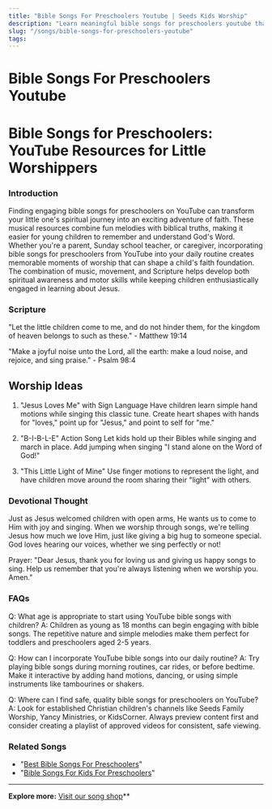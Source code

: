 ```yaml
---
title: "Bible Songs For Preschoolers Youtube | Seeds Kids Worship"
description: "Learn meaningful bible songs for preschoolers youtube that teach Scripture through music. Interactive worship resources for kids and families."
slug: "/songs/bible-songs-for-preschoolers-youtube"
tags:
---
```


# Bible Songs For Preschoolers Youtube

# Bible Songs for Preschoolers: YouTube Resources for Little Worshippers

### Introduction
Finding engaging bible songs for preschoolers on YouTube can transform your little one's spiritual journey into an exciting adventure of faith. These musical resources combine fun melodies with biblical truths, making it easier for young children to remember and understand God's Word. Whether you're a parent, Sunday school teacher, or caregiver, incorporating bible songs for preschoolers from YouTube into your daily routine creates memorable moments of worship that can shape a child's faith foundation. The combination of music, movement, and Scripture helps develop both spiritual awareness and motor skills while keeping children enthusiastically engaged in learning about Jesus.

### Scripture
"Let the little children come to me, and do not hinder them, for the kingdom of heaven belongs to such as these." - Matthew 19:14

"Make a joyful noise unto the Lord, all the earth: make a loud noise, and rejoice, and sing praise." - Psalm 98:4

## Worship Ideas
1. "Jesus Loves Me" with Sign Language
Have children learn simple hand motions while singing this classic tune. Create heart shapes with hands for "loves," point up for "Jesus," and point to self for "me."

2. "B-I-B-L-E" Action Song
Let kids hold up their Bibles while singing and march in place. Add jumping when singing "I stand alone on the Word of God!"

3. "This Little Light of Mine"
Use finger motions to represent the light, and have children move around the room sharing their "light" with others.

### Devotional Thought
Just as Jesus welcomed children with open arms, He wants us to come to Him with joy and singing. When we worship through songs, we're telling Jesus how much we love Him, just like giving a big hug to someone special. God loves hearing our voices, whether we sing perfectly or not!

Prayer: "Dear Jesus, thank you for loving us and giving us happy songs to sing. Help us remember that you're always listening when we worship you. Amen."

### FAQs
Q: What age is appropriate to start using YouTube bible songs with children?
A: Children as young as 18 months can begin engaging with bible songs. The repetitive nature and simple melodies make them perfect for toddlers and preschoolers aged 2-5 years.

Q: How can I incorporate YouTube bible songs into our daily routine?
A: Try playing bible songs during morning routines, car rides, or before bedtime. Make it interactive by adding hand motions, dancing, or using simple instruments like tambourines or shakers.

Q: Where can I find safe, quality bible songs for preschoolers on YouTube?
A: Look for established Christian children's channels like Seeds Family Worship, Yancy Ministries, or KidsCorner. Always preview content first and consider creating a playlist of approved videos for consistent, safe viewing.

### Related Songs

- "[Best Bible Songs For Preschoolers](/songs/best-bible-songs-for-preschoolers/)"
- "[Bible Songs For Kids For Preschoolers](/songs/bible-songs-for-kids-for-preschoolers/)"

---

**Explore more:** [Visit our song shop](https://seedskidsworship.com/shop)**

<!-- Schema Markup -->
<script type="application/ld+json">
{
  "@context": "https://schema.org",
  "@type": "MusicRecording",
  "name": "Bible Songs For Preschoolers Youtube",
  "byArtist": {
    "@type": "MusicGroup",
    "name": "Seeds Kids Worship"
  },
  "isFamilyFriendly": true,
  "url": "https://seedskidsworship.com/songs/bible-songs-for-preschoolers-youtube/"
}
</script>